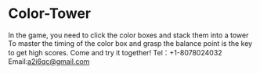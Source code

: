 # Color-Tower
In the game, you need to click the color boxes and stack them into a tower To master the timing of the color box and grasp the balance point is the key to get high scores. Come and try it together!
Tel：+1-8078024032
Email:a2i6qc@gmail.com
